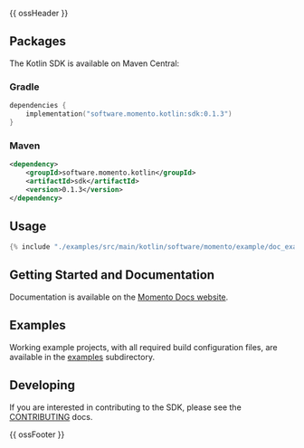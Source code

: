 {{ ossHeader }}

## Packages

The Kotlin SDK is available on Maven Central:

### Gradle

```kotlin
dependencies {
    implementation("software.momento.kotlin:sdk:0.1.3")
}
```

### Maven

```xml
<dependency>
    <groupId>software.momento.kotlin</groupId>
    <artifactId>sdk</artifactId>
    <version>0.1.3</version>
</dependency>
```

## Usage

```kotlin
{% include "./examples/src/main/kotlin/software/momento/example/doc_examples/ReadmeExample.kt" %}
```

## Getting Started and Documentation

Documentation is available on the [Momento Docs website](https://docs.momentohq.com/sdks/kotlin).

## Examples

Working example projects, with all required build configuration files, are available in the [examples](./examples) subdirectory.

## Developing

If you are interested in contributing to the SDK, please see the [CONTRIBUTING](./CONTRIBUTING.md) docs.

{{ ossFooter }}
